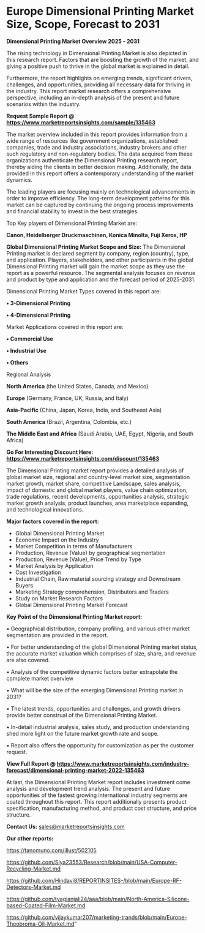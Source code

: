  # Europe Dimensional Printing Market Size, Scope, Forecast to 2031

<Strong> Dimensional Printing Market Overview 2025 - 2031</strong>

The rising technology in Dimensional Printing Market is also depicted in this research report. Factors that are boosting the growth of the market, and giving a positive push to thrive in the global market is explained in detail.

Furthermore, the report highlights on emerging trends, significant drivers, challenges, and opportunities, providing all necessary data for thriving in the industry. This report market research offers a comprehensive perspective, including an in-depth analysis of the present and future scenarios within the industry.

<strong>Request Sample Report @ <a href=https://www.marketreportsinsights.com/sample/135463>https://www.marketreportsinsights.com/sample/135463</a></strong>

The market overview included in this report provides information from a wide range of resources like government organizations, established companies, trade and industry associations, industry brokers and other such regulatory and non-regulatory bodies. The data acquired from these organizations authenticate the Dimensional Printing research report, thereby aiding the clients in better decision making. Additionally, the data provided in this report offers a contemporary understanding of the market dynamics.

The leading players are focusing mainly on technological advancements in order to improve efficiency. The long-term development patterns for this market can be captured by continuing the ongoing process improvements and financial stability to invest in the best strategies.

Top Key players of Dimensional Printing Market are:

<strong>Canon, Heidelberger Druckmaschinen, Konica Minolta, Fuji Xerox, HP</strong>

<strong><b>Global Dimensional Printing Market Scope and Size:</b></strong>
The Dimensional Printing market is declared segment by company, region (country), type, and application. Players, stakeholders, and other participants in the global Dimensional Printing market will gain the market scope as they use the report as a powerful resource. The segmental analysis focuses on revenue and product by type and application and the forecast period of 2025-2031.

Dimensional Printing Market Types covered in this report are:

<strong>• 3-Dimensional Printing

• 4-Dimensional Printing</strong>

Market Applications covered in this report are:

<strong>• Commercial Use

• Industrial Use

• Others</strong> 

Regional Analysis

<strong>North America</strong> (the United States, Canada, and Mexico)

<strong>Europe</strong> (Germany, France, UK, Russia, and Italy)

<strong>Asia-Pacific</strong> (China, Japan, Korea, India, and Southeast Asia)

<strong>South America</strong> (Brazil, Argentina, Colombia, etc.)

<strong>The Middle East and Africa</strong> (Saudi Arabia, UAE, Egypt, Nigeria, and South Africa)

<strong>Go For Interesting Discount Here: <a href=https://www.marketreportsinsights.com/discount/135463>https://www.marketreportsinsights.com/discount/135463</a></strong>

The Dimensional Printing market report provides a detailed analysis of global market size, regional and country-level market size, segmentation market growth, market share, competitive Landscape, sales analysis, impact of domestic and global market players, value chain optimization, trade regulations, recent developments, opportunities analysis, strategic market growth analysis, product launches, area marketplace expanding, and technological innovations.

<strong><b>Major factors covered in the report:</b></strong>
<ul>
  <li>Global Dimensional Printing Market </li>
  <li>Economic Impact on the Industry</li>
  <li>Market Competition in terms of Manufacturers</li>
  <li>Production, Revenue (Value) by geographical segmentation</li>
  <li>Production, Revenue (Value), Price Trend by Type</li>
  <li>Market Analysis by Application</li>
  <li>Cost Investigation</li>
  <li>Industrial Chain, Raw material sourcing strategy and Downstream Buyers</li>
  <li>Marketing Strategy comprehension, Distributors and Traders</li>
  <li>Study on Market Research Factors</li>
  <li>Global Dimensional Printing Market Forecast</li>
</ul>

<strong><b>Key Point of the Dimensional Printing Market report:</b></strong>

• Geographical distribution, company profiling, and various other market segmentation are provided in the report.

• For better understanding of the global Dimensional Printing market status, the accurate market valuation which comprises of size, share, and revenue are also covered.

• Analysis of the competitive dynamic factors better extrapolate the complete market overview

• What will be the size of the emerging Dimensional Printing market in 2031?

• The latest trends, opportunities and challenges, and growth drivers provide better construal of the Dimensional Printing Market.

• In-detail industrial analysis, sales study, and production understanding shed more light on the future market growth rate and scope.

• Report also offers the opportunity for customization as per the customer request.

<strong><b>View Full Report @ <a href=https://www.marketreportsinsights.com/industry-forecast/dimensional-printing-market-2022-135463>https://www.marketreportsinsights.com/industry-forecast/dimensional-printing-market-2022-135463</a></b></strong>


At last, the Dimensional Printing Market report includes investment come analysis and development trend analysis. The present and future opportunities of the fastest growing international industry segments are coated throughout this report. This report additionally presents product specification, manufacturing method, and product cost structure, and price structure.

<strong>Contact Us:</strong>
sales@marketreportsinsights.com

<strong>Our other reports:</strong>

<a href=https://tanomuno.com/illust/502105>https://tanomuno.com/illust/502105</a>

<a href=https://github.com/Siya23553/Research/blob/main/USA-Computer-Recycling-Market.md>https://github.com/Siya23553/Research/blob/main/USA-Computer-Recycling-Market.md</a>

<a href=https://github.com/Hindavi8/REPORTINSITES-/blob/main/Europe-RF-Detectors-Market.md>https://github.com/Hindavi8/REPORTINSITES-/blob/main/Europe-RF-Detectors-Market.md</a>

<a href=https://github.com/tyagianjali24/aaa/blob/main/North-America-Silicone-based-Coated-Film-Market.md>https://github.com/tyagianjali24/aaa/blob/main/North-America-Silicone-based-Coated-Film-Market.md</a>

<a href=https://github.com/vijaykumar207/marketing-trands/blob/main/Europe-Theobroma-Oil-Market.md>https://github.com/vijaykumar207/marketing-trands/blob/main/Europe-Theobroma-Oil-Market.md</a>"
